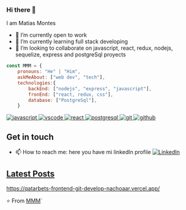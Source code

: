 ### Hi there 👋

I am Matias Montes

- 🔭 I’m currently open to work
- 🌱 I’m currently learning full stack developing
- 👯 I’m looking to collaborate on javascript, react, redux, nodejs, sequelize, express and postgreSql proyects



```javascript
const MMM = {
    pronouns: "He" | "Him",
    askMeAbout: ["web dev", "tech"],
    technologies:{
        backEnd: ["nodejs", "express", "javascript"],
        fronEnd: ["react, redux, css"],
        database: ["PostgreSql"],
    }
```

<a href="https://github.com/matiasmanuelmontes/"><img src="https://img.shields.io/badge/JS-f5f542.svg?style=for-the-badge&logo=javascript&logoColor=f5f542&labelColor=ffffff" alt="javascript">
<img src="https://img.shields.io/badge/vscode-blue.svg?style=for-the-badge&logo=visual-studio-code&labelColor=ffffff&logoColor=blue" alt="vscode">
<img src="https://img.shields.io/badge/react-61DAFB.svg?style=for-the-badge&logo=react&logoColor=61DAFB&labelColor=ffffff" alt="react">
<img src="https://img.shields.io/badge/postgresql-6566ba.svg?style=for-the-badge&logo=postgresql&logoColor=6566ba&labelColor=ffffff" alt="postgresql">
<img src="https://img.shields.io/badge/git-F05032.svg?style=for-the-badge&logo=git&logoColor=F05032&labelColor=ffffff" alt="git">
<img src="https://img.shields.io/badge/github-black.svg?style=for-the-badge&logo=github&logoColor=black&labelColor=ffffff" alt="github">    
</a>

## Get in touch

- 📫 How to reach me: here you have mi linkedIn profile  <a href="https://www.linkedin.com/in/matias-montes-866b42134/"><img src="https://img.shields.io/badge/LinkedIn--_.svg?style=social&logo=linkedin" alt="LinkedIn">

## Latest Posts

https://qatarbets-frontend-git-develop-nachoaar.vercel.app/


⭐️ From [MMM](https://github.com/matiasmanuelmontes)`

